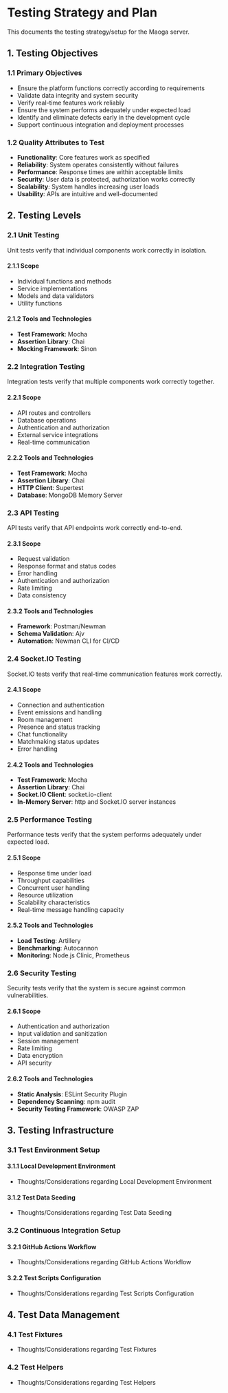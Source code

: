 # Testing Strategy and Plan

This documents the testing strategy/setup for the Maoga server.

## 1. Testing Objectives
### 1.1 Primary Objectives
- Ensure the platform functions correctly according to requirements
- Validate data integrity and system security
- Verify real-time features work reliably
- Ensure the system performs adequately under expected load
- Identify and eliminate defects early in the development cycle
- Support continuous integration and deployment processes
### 1.2 Quality Attributes to Test
- **Functionality**: Core features work as specified
- **Reliability**: System operates consistently without failures
- **Performance**: Response times are within acceptable limits
- **Security**: User data is protected, authorization works correctly
- **Scalability**: System handles increasing user loads
- **Usability**: APIs are intuitive and well-documented

## 2. Testing Levels
### 2.1 Unit Testing
Unit tests verify that individual components work correctly in isolation.
#### 2.1.1 Scope
- Individual functions and methods
- Service implementations
- Models and data validators
- Utility functions
#### 2.1.2 Tools and Technologies
- **Test Framework**: Mocha
- **Assertion Library**: Chai
- **Mocking Framework**: Sinon

### 2.2 Integration Testing
Integration tests verify that multiple components work correctly together.
#### 2.2.1 Scope
- API routes and controllers
- Database operations
- Authentication and authorization
- External service integrations
- Real-time communication
#### 2.2.2 Tools and Technologies
- **Test Framework**: Mocha
- **Assertion Library**: Chai
- **HTTP Client**: Supertest
- **Database**: MongoDB Memory Server

### 2.3 API Testing
API tests verify that API endpoints work correctly end-to-end.
#### 2.3.1 Scope
- Request validation
- Response format and status codes
- Error handling
- Authentication and authorization
- Rate limiting
- Data consistency
#### 2.3.2 Tools and Technologies
- **Framework**: Postman/Newman
- **Schema Validation**: Ajv
- **Automation**: Newman CLI for CI/CD

### 2.4 Socket.IO Testing
Socket.IO tests verify that real-time communication features work correctly.
#### 2.4.1 Scope
- Connection and authentication
- Event emissions and handling
- Room management
- Presence and status tracking
- Chat functionality
- Matchmaking status updates
- Error handling
#### 2.4.2 Tools and Technologies
- **Test Framework**: Mocha
- **Assertion Library**: Chai
- **Socket.IO Client**: socket.io-client
- **In-Memory Server**: http and Socket.IO server instances

### 2.5 Performance Testing
Performance tests verify that the system performs adequately under expected load.
#### 2.5.1 Scope
- Response time under load
- Throughput capabilities
- Concurrent user handling
- Resource utilization
- Scalability characteristics
- Real-time message handling capacity
#### 2.5.2 Tools and Technologies
- **Load Testing**: Artillery
- **Benchmarking**: Autocannon
- **Monitoring**: Node.js Clinic, Prometheus

### 2.6 Security Testing
Security tests verify that the system is secure against common vulnerabilities.
#### 2.6.1 Scope
- Authentication and authorization
- Input validation and sanitization
- Session management
- Rate limiting
- Data encryption
- API security
#### 2.6.2 Tools and Technologies
- **Static Analysis**: ESLint Security Plugin
- **Dependency Scanning**: npm audit
- **Security Testing Framework**: OWASP ZAP


## 3. Testing Infrastructure
### 3.1 Test Environment Setup
#### 3.1.1 Local Development Environment
- Thoughts/Considerations regarding Local Development Environment

#### 3.1.2 Test Data Seeding
- Thoughts/Considerations regarding Test Data Seeding


### 3.2 Continuous Integration Setup
#### 3.2.1 GitHub Actions Workflow
- Thoughts/Considerations regarding GitHub Actions Workflow

#### 3.2.2 Test Scripts Configuration
- Thoughts/Considerations regarding Test Scripts Configuration


## 4. Test Data Management
### 4.1 Test Fixtures
- Thoughts/Considerations regarding Test Fixtures

### 4.2 Test Helpers
- Thoughts/Considerations regarding Test Helpers
